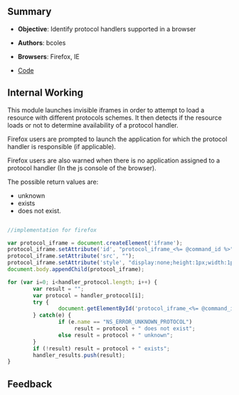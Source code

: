## Summary

* **Objective**: Identify protocol handlers supported in a browser
* **Authors**: bcoles
* **Browsers**: Firefox, IE

* [Code](https://github.com/beefproject/beef/tree/master/modules/host/detect_protocol_handlers)

## Internal Working

This module launches invisible iframes in order to attempt to load a resource with different protocols schemes. It then detects if the resource loads or not to determine availability of a protocol handler.

Firefox users are prompted to launch the application for which the protocol handler is responsible (if applicable).

Firefox users are also warned when there is no application assigned to a protocol handler (In the js console of the browser).

The possible return values are: 
* unknown
* exists
* does not exist.

```js

//implementation for firefox

var protocol_iframe = document.createElement('iframe');
protocol_iframe.setAttribute('id', "protocol_iframe_<%= @command_id %>");
protocol_iframe.setAttribute('src', "");
protocol_iframe.setAttribute('style', "display:none;height:1px;width:1px;border:none");
document.body.appendChild(protocol_iframe);

for (var i=0; i<handler_protocol.length; i++) {
        var result = "";
        var protocol = handler_protocol[i];
        try {
                document.getElementById('protocol_iframe_<%= @command_id %>').contentWindow.location = protocol+"://"+handler_addr;
        } catch(e) {
                if (e.name == "NS_ERROR_UNKNOWN_PROTOCOL")
                     result = protocol + " does not exist";
                else result = protocol + " unknown";
        }
        if (!result) result = protocol + " exists";
        handler_results.push(result);
}

```


## Feedback

